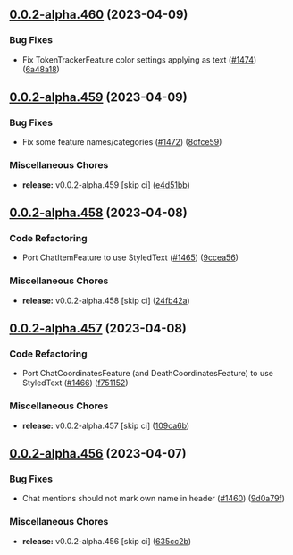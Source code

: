 ## [0.0.2-alpha.460](https://github.com/Wynntils/Artemis/compare/v0.0.2-alpha.459...v0.0.2-alpha.460) (2023-04-09)


### Bug Fixes

* Fix TokenTrackerFeature color settings applying as text ([#1474](https://github.com/Wynntils/Artemis/issues/1474)) ([6a48a18](https://github.com/Wynntils/Artemis/commit/6a48a185f21dbd7b093cd27dda1a25ac004edb6f))

## [0.0.2-alpha.459](https://github.com/Wynntils/Artemis/compare/v0.0.2-alpha.458...v0.0.2-alpha.459) (2023-04-09)


### Bug Fixes

* Fix some feature names/categories ([#1472](https://github.com/Wynntils/Artemis/issues/1472)) ([8dfce59](https://github.com/Wynntils/Artemis/commit/8dfce59322625d8a0d9c5f3820ee5d071a8801c9))


### Miscellaneous Chores

* **release:** v0.0.2-alpha.459 [skip ci] ([e4d51bb](https://github.com/Wynntils/Artemis/commit/e4d51bbb326a4d2da70d65c3e84c958fdb927c9e))

## [0.0.2-alpha.458](https://github.com/Wynntils/Artemis/compare/v0.0.2-alpha.457...v0.0.2-alpha.458) (2023-04-08)


### Code Refactoring

* Port ChatItemFeature to use StyledText ([#1465](https://github.com/Wynntils/Artemis/issues/1465)) ([9ccea56](https://github.com/Wynntils/Artemis/commit/9ccea563f8df0a6eb0f6c91cf938cde14c7a7fe9))


### Miscellaneous Chores

* **release:** v0.0.2-alpha.458 [skip ci] ([24fb42a](https://github.com/Wynntils/Artemis/commit/24fb42aa11a1d118c652e0f73dc95b6040daeeab))

## [0.0.2-alpha.457](https://github.com/Wynntils/Artemis/compare/v0.0.2-alpha.456...v0.0.2-alpha.457) (2023-04-08)


### Code Refactoring

* Port ChatCoordinatesFeature (and DeathCoordinatesFeature) to use StyledText ([#1466](https://github.com/Wynntils/Artemis/issues/1466)) ([f751152](https://github.com/Wynntils/Artemis/commit/f751152115dd5fee74d487f6e459c35f9b175918))


### Miscellaneous Chores

* **release:** v0.0.2-alpha.457 [skip ci] ([109ca6b](https://github.com/Wynntils/Artemis/commit/109ca6bc557f0ab151aa6a90ab0eb5eabdb03660))

## [0.0.2-alpha.456](https://github.com/Wynntils/Artemis/compare/v0.0.2-alpha.455...v0.0.2-alpha.456) (2023-04-07)


### Bug Fixes

* Chat mentions should not mark own name in header ([#1460](https://github.com/Wynntils/Artemis/issues/1460)) ([9d0a79f](https://github.com/Wynntils/Artemis/commit/9d0a79f33fa245981c3b2ddf2787cbb08b0b2d49))


### Miscellaneous Chores

* **release:** v0.0.2-alpha.456 [skip ci] ([635cc2b](https://github.com/Wynntils/Artemis/commit/635cc2b00bff58c88994dee5919c686fc29fad71))

